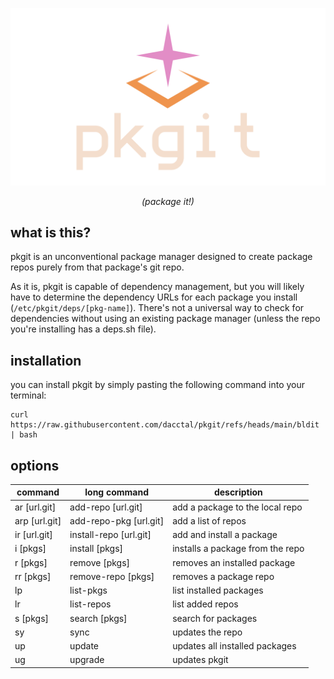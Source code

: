 <div align="center">

  ![logo](./assets/logo.png)
  
*(package it!)*

</div>

## what is this?
pkgit is an unconventional package manager designed to create package repos purely from that package's git repo.

As it is, pkgit is capable of dependency management, but you will likely have to determine the dependency URLs for each package you install (`/etc/pkgit/deps/[pkg-name]`). There's not a universal way to check for dependencies without using an existing package manager (unless the repo you're installing has a deps.sh file).

## installation
you can install pkgit by simply pasting the following command into your terminal:
```
curl https://raw.githubusercontent.com/dacctal/pkgit/refs/heads/main/bldit | bash
```

## options

| command           | long command              | description                       |
|-------------------|---------------------------|-----------------------------------|
| ar [url.git]      | add-repo [url.git]        | add a package to the local repo   |
| arp [url.git]     | add-repo-pkg [url.git]    | add a list of repos               |
| ir [url.git]      | install-repo [url.git]    | add and install a package         |
| i [pkgs]          | install [pkgs]            | installs a package from the repo  |
| r [pkgs]          | remove [pkgs]             | removes an installed package      |
| rr [pkgs]         | remove-repo [pkgs]        | removes a package repo            |
| lp                | list-pkgs                 | list installed packages           |
| lr                | list-repos                | list added repos                  |
| s [pkgs]          | search [pkgs]             | search for packages               |
| sy                | sync                      | updates the repo                  |
| up                | update                    | updates all installed packages    |
| ug                | upgrade                   | updates pkgit                     |
